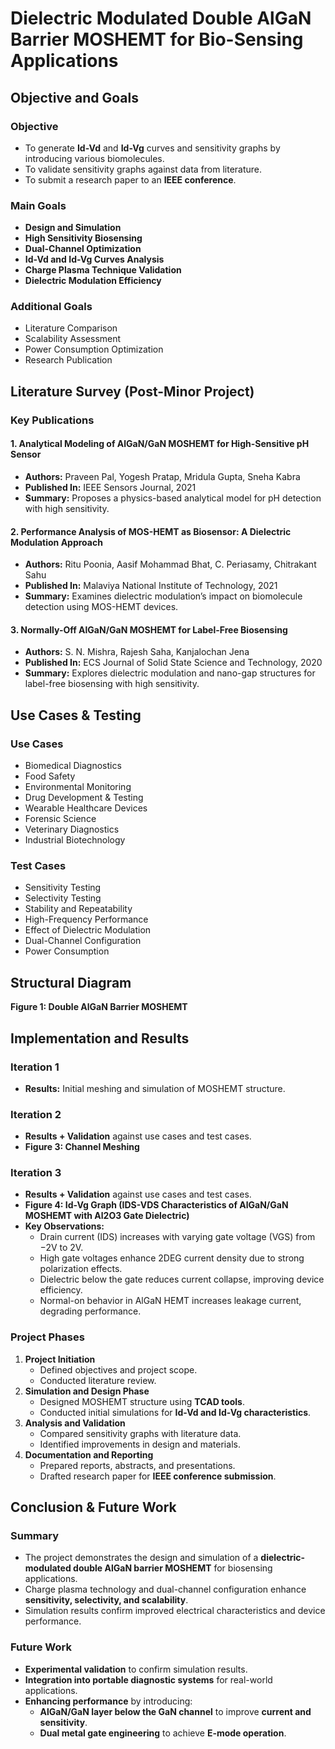 # **Dielectric Modulated Double AlGaN Barrier MOSHEMT for Bio-Sensing Applications**

## **Objective and Goals**
### **Objective**
- To generate **Id-Vd** and **Id-Vg** curves and sensitivity graphs by introducing various biomolecules.
- To validate sensitivity graphs against data from literature.
- To submit a research paper to an **IEEE conference**.

### **Main Goals**
- **Design and Simulation**
- **High Sensitivity Biosensing**
- **Dual-Channel Optimization**
- **Id-Vd and Id-Vg Curves Analysis**
- **Charge Plasma Technique Validation**
- **Dielectric Modulation Efficiency**

### **Additional Goals**
- Literature Comparison
- Scalability Assessment
- Power Consumption Optimization
- Research Publication

## **Literature Survey (Post-Minor Project)**
### **Key Publications**
#### **1. Analytical Modeling of AlGaN/GaN MOSHEMT for High-Sensitive pH Sensor**
- **Authors:** Praveen Pal, Yogesh Pratap, Mridula Gupta, Sneha Kabra
- **Published In:** IEEE Sensors Journal, 2021
- **Summary:** Proposes a physics-based analytical model for pH detection with high sensitivity.

#### **2. Performance Analysis of MOS-HEMT as Biosensor: A Dielectric Modulation Approach**
- **Authors:** Ritu Poonia, Aasif Mohammad Bhat, C. Periasamy, Chitrakant Sahu
- **Published In:** Malaviya National Institute of Technology, 2021
- **Summary:** Examines dielectric modulation’s impact on biomolecule detection using MOS-HEMT devices.

#### **3. Normally-Off AlGaN/GaN MOSHEMT for Label-Free Biosensing**
- **Authors:** S. N. Mishra, Rajesh Saha, Kanjalochan Jena
- **Published In:** ECS Journal of Solid State Science and Technology, 2020
- **Summary:** Explores dielectric modulation and nano-gap structures for label-free biosensing with high sensitivity.

## **Use Cases & Testing**
### **Use Cases**
- Biomedical Diagnostics
- Food Safety
- Environmental Monitoring
- Drug Development & Testing
- Wearable Healthcare Devices
- Forensic Science
- Veterinary Diagnostics
- Industrial Biotechnology

### **Test Cases**
- Sensitivity Testing
- Selectivity Testing
- Stability and Repeatability
- High-Frequency Performance
- Effect of Dielectric Modulation
- Dual-Channel Configuration
- Power Consumption

## **Structural Diagram**
**Figure 1: Double AlGaN Barrier MOSHEMT**

## **Implementation and Results**
### **Iteration 1**
- **Results:** Initial meshing and simulation of MOSHEMT structure.

### **Iteration 2**
- **Results + Validation** against use cases and test cases.
- **Figure 3: Channel Meshing**

### **Iteration 3**
- **Results + Validation** against use cases and test cases.
- **Figure 4: Id-Vg Graph (IDS-VDS Characteristics of AlGaN/GaN MOSHEMT with Al2O3 Gate Dielectric)**
- **Key Observations:**
  - Drain current (IDS) increases with varying gate voltage (VGS) from −2V to 2V.
  - High gate voltages enhance 2DEG current density due to strong polarization effects.
  - Dielectric below the gate reduces current collapse, improving device efficiency.
  - Normal-on behavior in AlGaN HEMT increases leakage current, degrading performance.



### **Project Phases**
1. **Project Initiation**
   - Defined objectives and project scope.
   - Conducted literature review.
2. **Simulation and Design Phase**
   - Designed MOSHEMT structure using **TCAD tools**.
   - Conducted initial simulations for **Id-Vd and Id-Vg characteristics**.
3. **Analysis and Validation**
   - Compared sensitivity graphs with literature data.
   - Identified improvements in design and materials.
4. **Documentation and Reporting**
   - Prepared reports, abstracts, and presentations.
   - Drafted research paper for **IEEE conference submission**.

## **Conclusion & Future Work**
### **Summary**
- The project demonstrates the design and simulation of a **dielectric-modulated double AlGaN barrier MOSHEMT** for biosensing applications.
- Charge plasma technology and dual-channel configuration enhance **sensitivity, selectivity, and scalability**.
- Simulation results confirm improved electrical characteristics and device performance.

### **Future Work**
- **Experimental validation** to confirm simulation results.
- **Integration into portable diagnostic systems** for real-world applications.
- **Enhancing performance** by introducing:
  - **AlGaN/GaN layer below the GaN channel** to improve **current and sensitivity**.
  - **Dual metal gate engineering** to achieve **E-mode operation**.

